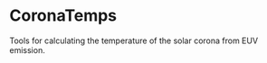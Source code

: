 CoronaTemps
===========

Tools for calculating the temperature of the solar corona from EUV emission.
